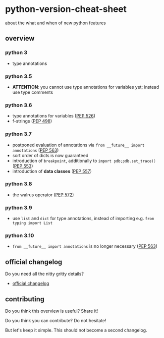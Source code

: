 # python-version-cheat-sheet
about the what and when of new python features

## overview

### python 3
- type annotations


### python 3.5
- **ATTENTION**: you cannot use type annotations for variables yet; instead use type comments


### python 3.6
- type annotations for variables
([PEP 526](https://www.python.org/dev/peps/pep-0526/))
- f-strings
([PEP 498](https://www.python.org/dev/peps/pep-0498/))


### python 3.7
- postponed evaluation of annotations via `from __future__ import annotations`
([PEP 563](https://www.python.org/dev/peps/pep-0563/))
- sort order of dicts is now guaranteed
- introduction of `breakpoint`, additionally to `import pdb;pdb.set_trace()`
([PEP 553](https://www.python.org/dev/peps/pep-0553/))
- introduction of **data classes**
([PEP 557](https://www.python.org/dev/peps/pep-0557/))


### python 3.8
- the walrus operator
([PEP 572](https://www.python.org/dev/peps/pep-0572/))


### python 3.9
- use `list` and `dict` for type annotations, instead of importing e.g. `from typing import List`


### python 3.10
- `from __future__ import annotations` is no longer necessary
([PEP 563](https://www.python.org/dev/peps/pep-0563/))



## official changelog

Do you need all the nitty gritty details?

- [official changelog](https://docs.python.org/3/whatsnew/changelog.html)


## contributing

Do you think this overview is useful? Share it!

Do you think you can contribute? Do not hesitate!

But let's keep it simple. This should not become a second changelog.
